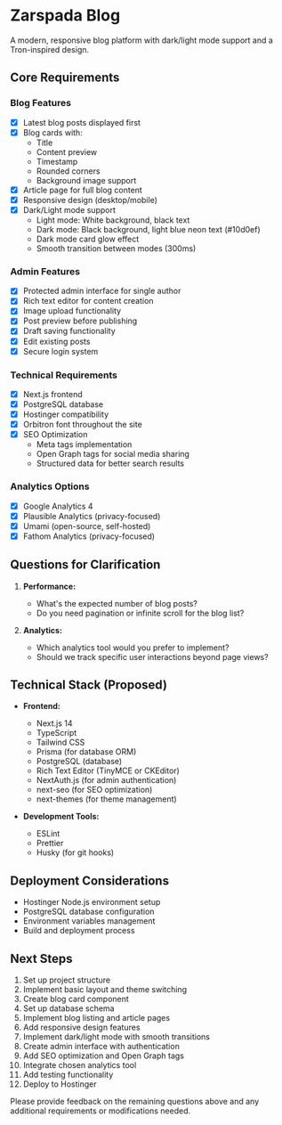 # Zarspada Blog

A modern, responsive blog platform with dark/light mode support and a Tron-inspired design.

## Core Requirements

### Blog Features
- [x] Latest blog posts displayed first
- [x] Blog cards with:
  - Title
  - Content preview
  - Timestamp
  - Rounded corners
  - Background image support
- [x] Article page for full blog content
- [x] Responsive design (desktop/mobile)
- [x] Dark/Light mode support
  - Light mode: White background, black text
  - Dark mode: Black background, light blue neon text (#10d0ef)
  - Dark mode card glow effect
  - Smooth transition between modes (300ms)

### Admin Features
- [x] Protected admin interface for single author
- [x] Rich text editor for content creation
- [x] Image upload functionality
- [x] Post preview before publishing
- [x] Draft saving functionality
- [x] Edit existing posts
- [x] Secure login system

### Technical Requirements
- [x] Next.js frontend
- [x] PostgreSQL database
- [x] Hostinger compatibility
- [x] Orbitron font throughout the site
- [x] SEO Optimization
  - Meta tags implementation
  - Open Graph tags for social media sharing
  - Structured data for better search results

### Analytics Options
- [x] Google Analytics 4
- [x] Plausible Analytics (privacy-focused)
- [x] Umami (open-source, self-hosted)
- [x] Fathom Analytics (privacy-focused)

## Questions for Clarification

1. **Performance:**
   - What's the expected number of blog posts?
   - Do you need pagination or infinite scroll for the blog list?

2. **Analytics:**
   - Which analytics tool would you prefer to implement?
   - Should we track specific user interactions beyond page views?

## Technical Stack (Proposed)

- **Frontend:**
  - Next.js 14
  - TypeScript
  - Tailwind CSS
  - Prisma (for database ORM)
  - PostgreSQL (database)
  - Rich Text Editor (TinyMCE or CKEditor)
  - NextAuth.js (for admin authentication)
  - next-seo (for SEO optimization)
  - next-themes (for theme management)

- **Development Tools:**
  - ESLint
  - Prettier
  - Husky (for git hooks)

## Deployment Considerations

- Hostinger Node.js environment setup
- PostgreSQL database configuration
- Environment variables management
- Build and deployment process

## Next Steps

1. Set up project structure
2. Implement basic layout and theme switching
3. Create blog card component
4. Set up database schema
5. Implement blog listing and article pages
6. Add responsive design features
7. Implement dark/light mode with smooth transitions
8. Create admin interface with authentication
9. Add SEO optimization and Open Graph tags
10. Integrate chosen analytics tool
11. Add testing functionality
12. Deploy to Hostinger

Please provide feedback on the remaining questions above and any additional requirements or modifications needed. 